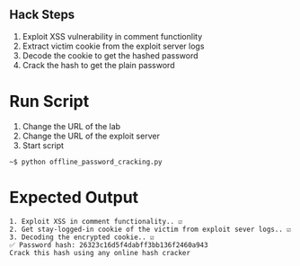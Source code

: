 ## Hack Steps
1. Exploit XSS vulnerability in comment functionlity
2. Extract victim cookie from the exploit server logs
3. Decode the cookie to get the hashed password
4. Crack the hash to get the plain password

# Run Script
1. Change the URL of the lab
2. Change the URL of the exploit server
3. Start script
```
~$ python offline_password_cracking.py
```

# Expected Output
```
1. Exploit XSS in comment functionality.. ☑️
2. Get stay-logged-in cookie of the victim from exploit sever logs.. ☑️
3. Decoding the encrypted cookie.. ☑️
✅ Password hash: 26323c16d5f4dabff3bb136f2460a943
Crack this hash using any online hash cracker
```

